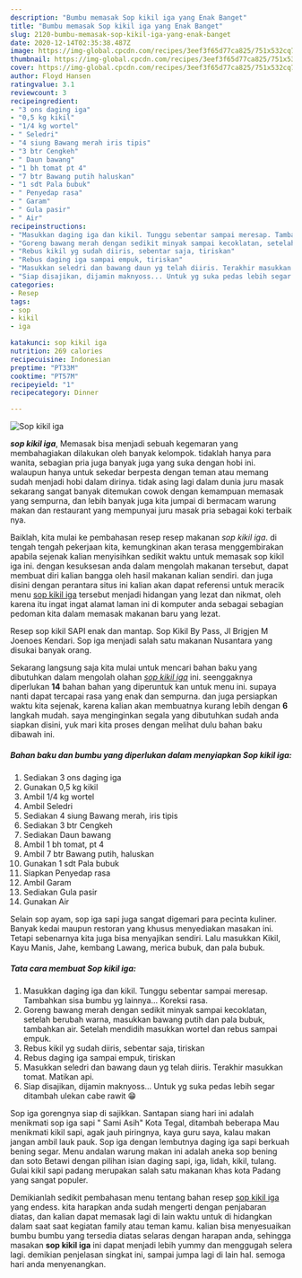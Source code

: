 ```yaml
---
description: "Bumbu memasak Sop kikil iga yang Enak Banget"
title: "Bumbu memasak Sop kikil iga yang Enak Banget"
slug: 2120-bumbu-memasak-sop-kikil-iga-yang-enak-banget
date: 2020-12-14T02:35:38.487Z
image: https://img-global.cpcdn.com/recipes/3eef3f65d77ca825/751x532cq70/sop-kikil-iga-foto-resep-utama.jpg
thumbnail: https://img-global.cpcdn.com/recipes/3eef3f65d77ca825/751x532cq70/sop-kikil-iga-foto-resep-utama.jpg
cover: https://img-global.cpcdn.com/recipes/3eef3f65d77ca825/751x532cq70/sop-kikil-iga-foto-resep-utama.jpg
author: Floyd Hansen
ratingvalue: 3.1
reviewcount: 3
recipeingredient:
- "3 ons daging iga"
- "0,5 kg kikil"
- "1/4 kg wortel"
- " Seledri"
- "4 siung Bawang merah iris tipis"
- "3 btr Cengkeh"
- " Daun bawang"
- "1 bh tomat pt 4"
- "7 btr Bawang putih haluskan"
- "1 sdt Pala bubuk"
- " Penyedap rasa"
- " Garam"
- " Gula pasir"
- " Air"
recipeinstructions:
- "Masukkan daging iga dan kikil. Tunggu sebentar sampai meresap. Tambahkan sisa bumbu yg lainnya... Koreksi rasa."
- "Goreng bawang merah dengan sedikit minyak sampai kecoklatan, setelah berubah warna, masukkan bawang putih dan pala bubuk, tambahkan air. Setelah mendidih masukkan wortel dan rebus sampai empuk."
- "Rebus kikil yg sudah diiris, sebentar saja, tiriskan"
- "Rebus daging iga sampai empuk, tiriskan"
- "Masukkan seledri dan bawang daun yg telah diiris. Terakhir masukkan tomat. Matikan api."
- "Siap disajikan, dijamin maknyoss... Untuk yg suka pedas lebih segar ditambah ulekan cabe rawit 😁"
categories:
- Resep
tags:
- sop
- kikil
- iga

katakunci: sop kikil iga 
nutrition: 269 calories
recipecuisine: Indonesian
preptime: "PT33M"
cooktime: "PT57M"
recipeyield: "1"
recipecategory: Dinner

---
```



![Sop kikil iga](https://img-global.cpcdn.com/recipes/3eef3f65d77ca825/751x532cq70/sop-kikil-iga-foto-resep-utama.jpg)

<b><i>sop kikil iga</i></b>, Memasak bisa menjadi sebuah kegemaran yang membahagiakan dilakukan oleh banyak kelompok. tidaklah hanya para wanita, sebagian pria juga banyak juga yang suka dengan hobi ini. walaupun hanya untuk sekedar berpesta dengan teman atau memang sudah menjadi hobi dalam dirinya. tidak asing lagi dalam dunia juru masak sekarang sangat banyak ditemukan cowok dengan kemampuan memasak yang sempurna, dan lebih banyak juga kita jumpai di bermacam warung makan dan restaurant yang mempunyai juru masak pria sebagai koki terbaik nya.

Baiklah, kita mulai ke pembahasan resep resep makanan <i>sop kikil iga</i>. di tengah tengah pekerjaan kita, kemungkinan akan terasa menggembirakan apabila sejenak kalian menyisihkan sedikit waktu untuk memasak sop kikil iga ini. dengan kesuksesan anda dalam mengolah makanan tersebut, dapat membuat diri kalian bangga oleh hasil makanan kalian sendiri. dan juga disini dengan perantara situs ini kalian akan dapat referensi untuk meracik menu <u>sop kikil iga</u> tersebut menjadi hidangan yang lezat dan nikmat, oleh karena itu ingat ingat alamat laman ini di komputer anda sebagai sebagian pedoman kita dalam memasak makanan baru yang lezat.

Resep sop kikil SAPI enak dan mantap. Sop Kikil By Pass, Jl Brigjen M Joenoes Kendari. Sop iga menjadi salah satu makanan Nusantara yang disukai banyak orang.


Sekarang langsung saja kita mulai untuk mencari bahan baku yang dibutuhkan dalam mengolah olahan <u><i>sop kikil iga</i></u> ini. seenggaknya diperlukan <b>14</b> bahan bahan yang diperuntuk kan untuk menu ini. supaya nanti dapat tercapai rasa yang enak dan sempurna. dan juga persiapkan waktu kita sejenak, karena kalian akan membuatnya kurang lebih dengan <b>6</b> langkah mudah. saya menginginkan segala yang dibutuhkan sudah anda siapkan disini, yuk mari kita proses dengan melihat dulu bahan baku dibawah ini.

<!--inarticleads1-->

##### Bahan baku dan bumbu yang diperlukan dalam menyiapkan Sop kikil iga:

1. Sediakan 3 ons daging iga
1. Gunakan 0,5 kg kikil
1. Ambil 1/4 kg wortel
1. Ambil  Seledri
1. Sediakan 4 siung Bawang merah, iris tipis
1. Sediakan 3 btr Cengkeh
1. Sediakan  Daun bawang
1. Ambil 1 bh tomat, pt 4
1. Ambil 7 btr Bawang putih, haluskan
1. Gunakan 1 sdt Pala bubuk
1. Siapkan  Penyedap rasa
1. Ambil  Garam
1. Sediakan  Gula pasir
1. Gunakan  Air


Selain sop ayam, sop iga sapi juga sangat digemari para pecinta kuliner. Banyak kedai maupun restoran yang khusus menyediakan masakan ini. Tetapi sebenarnya kita juga bisa menyajikan sendiri. Lalu masukkan Kikil, Kayu Manis, Jahe, kembang Lawang, merica bubuk, dan pala bubuk. 

<!--inarticleads2-->

##### Tata cara membuat Sop kikil iga:

1. Masukkan daging iga dan kikil. Tunggu sebentar sampai meresap. Tambahkan sisa bumbu yg lainnya... Koreksi rasa.
1. Goreng bawang merah dengan sedikit minyak sampai kecoklatan, setelah berubah warna, masukkan bawang putih dan pala bubuk, tambahkan air. Setelah mendidih masukkan wortel dan rebus sampai empuk.
1. Rebus kikil yg sudah diiris, sebentar saja, tiriskan
1. Rebus daging iga sampai empuk, tiriskan
1. Masukkan seledri dan bawang daun yg telah diiris. Terakhir masukkan tomat. Matikan api.
1. Siap disajikan, dijamin maknyoss... Untuk yg suka pedas lebih segar ditambah ulekan cabe rawit 😁


Sop iga gorengnya siap di sajikkan. Santapan siang hari ini adalah menikmati sop iga sapi &#34; Sami Asih&#34; Kota Tegal, ditambah beberapa Mau menikmati kikil sapi, agak jauh piringnya, kaya guru saya, kalau makan jangan ambil lauk pauk. Sop iga dengan lembutnya daging iga sapi berkuah bening segar. Menu andalan warung makan ini adalah aneka sop bening dan soto Betawi dengan pilihan isian daging sapi, iga, lidah, kikil, tulang. Gulai kikil sapi padang merupakan salah satu makanan khas kota Padang yang sangat populer. 

Demikianlah sedikit pembahasan menu tentang bahan resep <u>sop kikil iga</u> yang endess. kita harapkan anda sudah mengerti dengan penjabaran diatas, dan kalian dapat memasak lagi di lain waktu untuk di hidangkan dalam saat saat kegiatan family atau teman kamu. kalian bisa menyesuaikan bumbu bumbu yang tersedia diatas selaras dengan harapan anda, sehingga masakan <b>sop kikil iga</b> ini dapat menjadi lebih yummy dan menggugah selera lagi. demikian penjelasan singkat ini, sampai jumpa lagi di lain hal. semoga hari anda menyenangkan.
